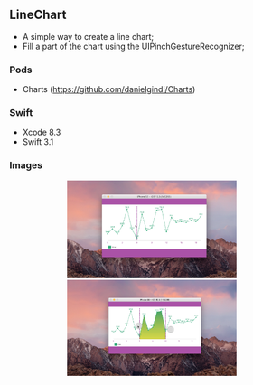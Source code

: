 ## LineChart
- A simple way to create a line chart;
- Fill a part of the chart using the UIPinchGestureRecognizer;

### Pods
- Charts (https://github.com/danielgindi/Charts)

### Swift
- Xcode 8.3
- Swift 3.1

### Images
<p align="center">
<img src="https://github.com/limadeveloper/iOS-LineChart/blob/master/Docs/images/01.png" width="300">
<img src="https://github.com/limadeveloper/iOS-LineChart/blob/master/Docs/images/02.png" width="300">
</p>
<br>
